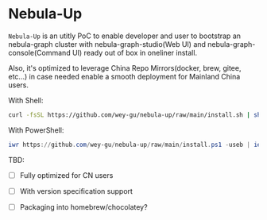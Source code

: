 # Nebula-Up

`Nebula-Up` is an utitly PoC to enable developer and user to bootstrap an nebula-graph cluster with nebula-graph-studio(Web UI) and nebula-graph-console(Command UI) ready out of box in oneliner install.

Also, it's optimized to leverage China Repo Mirrors(docker, brew, gitee, etc...) in case needed enable a smooth deployment for Mainland China users.

With Shell:

```bash
curl -fsSL https://github.com/wey-gu/nebula-up/raw/main/install.sh | sh
```
With PowerShell:
```powershell
iwr https://github.com/wey-gu/nebula-up/raw/main/install.ps1 -useb | iex
```

TBD:
- [ ] Fully optimized for CN users
- [ ] With version specification support
- [ ] Packaging into homebrew/chocolatey?

